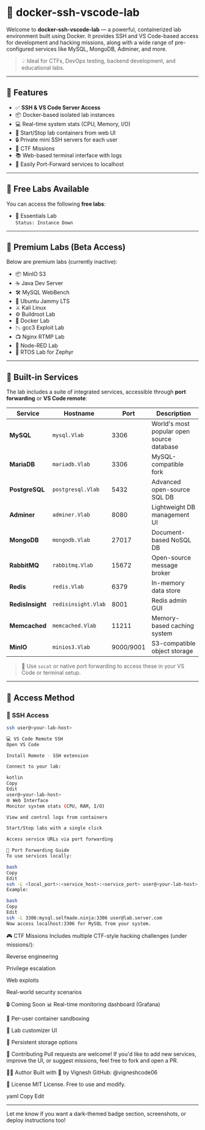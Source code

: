 # 🔐 docker-ssh-vscode-lab

Welcome to **docker-ssh-vscode-lab** — a powerful, containerized lab environment built using Docker. It provides SSH and VS Code-based access for development and hacking missions, along with a wide range of pre-configured services like MySQL, MongoDB, Adminer, and more.

> 💡 Ideal for CTFs, DevOps testing, backend development, and educational labs.

---

## 🚀 Features

- ✅ **SSH & VS Code Server Access**
- 📦 Docker-based isolated lab instances
- 💻 Real-time system stats (CPU, Memory, I/O)
- 🔁 Start/Stop lab containers from web UI
- 🔒 Private mini SSH servers for each user
- 🧩 CTF Missions
- 📚 Web-based terminal interface with logs
- 🎯 Easily Port-Forward services to localhost

---

## 🧪 Free Labs Available

You can access the following **free labs**:

- 🧰 Essentials Lab  
  `Status: Instance Down`

---

## 💎 Premium Labs (Beta Access)

Below are premium labs (currently inactive):

- 📦 MinIO S3  
- ☕ Java Dev Server  
- 🛠 MySQL WebBench  
- 🐧 Ubuntu Jammy LTS  
- ⚔ Kali Linux  
- ⚙ Buildroot Lab  
- 🐳 Docker Lab  
- 📉 gcc3 Exploit Lab  
- 📺 Nginx RTMP Lab  
- 🔄 Node-RED Lab  
- 📡 RTOS Lab for Zephyr  

---

## 🧩 Built-in Services

The lab includes a suite of integrated services, accessible through **port forwarding** or **VS Code remote**:

| Service | Hostname | Port | Description |
|--------|----------|------|-------------|
| **MySQL** | `mysql.Vlab` | 3306 | World's most popular open source database |
| **MariaDB** | `mariadb.Vlab` | 3306 | MySQL-compatible fork |
| **PostgreSQL** | `postgresql.Vlab` | 5432 | Advanced open-source SQL DB |
| **Adminer** | `adminer.Vlab` | 8080 | Lightweight DB management UI |
| **MongoDB** | `mongodb.Vlab` | 27017 | Document-based NoSQL DB |
| **RabbitMQ** | `rabbitmq.Vlab` | 15672 | Open-source message broker |
| **Redis** | `redis.Vlab` | 6379 | In-memory data store |
| **RedisInsight** | `redisinsight.Vlab` | 8001 | Redis admin GUI |
| **Memcached** | `memcached.Vlab` | 11211 | Memory-based caching system |
| **MinIO** | `minios3.Vlab` | 9000/9001 | S3-compatible object storage |

> 🔧 Use `socat` or native port forwarding to access these in your VS Code or terminal setup.

---

## 🧠 Access Method

### 🔐 SSH Access
```bash
ssh user@<your-lab-host>

💻 VS Code Remote SSH
Open VS Code

Install Remote - SSH extension

Connect to your lab:

kotlin
Copy
Edit
user@<your-lab-host>
🌐 Web Interface
Monitor system stats (CPU, RAM, I/O)

View and control logs from containers

Start/Stop labs with a single click

Access service URLs via port forwarding

📡 Port Forwarding Guide
To use services locally:

bash
Copy
Edit
ssh -L <local_port>:<service_host>:<service_port> user@<your-lab-host>
Example:

bash
Copy
Edit
ssh -L 3306:mysql.selfmade.ninja:3306 user@lab.server.com
Now access localhost:3306 for MySQL from your system.

```

🎮 CTF Missions
Includes multiple CTF-style hacking challenges (under missions/):

Reverse engineering

Privilege escalation

Web exploits

Real-world security scenarios

🔒 Coming Soon
📊 Real-time monitoring dashboard (Grafana)

🔐 Per-user container sandboxing

🧰 Lab customizer UI

📜 Persistent storage options


🤝 Contributing
Pull requests are welcome! If you'd like to add new services, improve the UI, or suggest missions, feel free to fork and open a PR.

🧑‍💻 Author
Built with 💙 by Vignesh
GitHub: @vigneshcode06

📜 License
MIT License. Free to use and modify.

yaml
Copy
Edit

---

Let me know if you want a dark-themed badge section, screenshots, or deploy instructions too!
